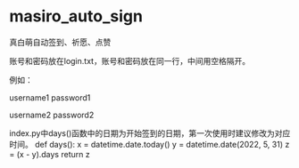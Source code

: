 # masiro_auto_sign

真白萌自动签到、祈愿、点赞

账号和密码放在login.txt，账号和密码放在同一行，中间用空格隔开。

例如：

username1    password1

username2    password2


index.py中days()函数中的日期为开始签到的日期，第一次使用时建议修改为对应时间。
def days():
    x = datetime.date.today()
    y = datetime.date(2022, 5, 31)
    z = (x - y).days
    return z
